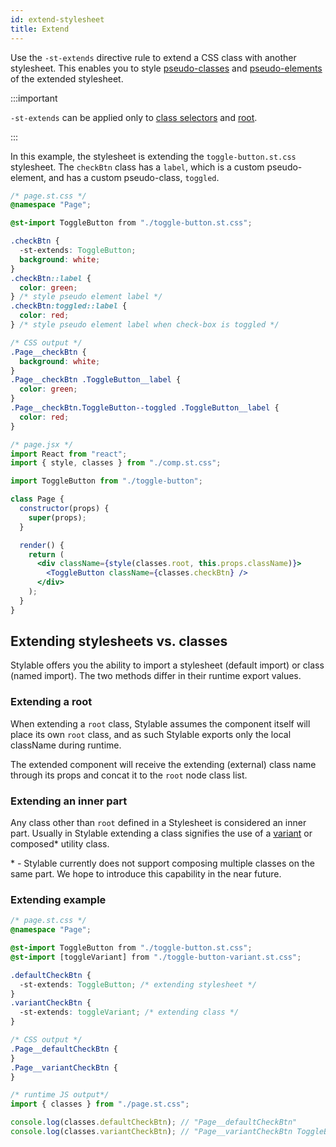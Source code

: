 ```yaml
---
id: extend-stylesheet
title: Extend
---
```


Use the `-st-extends` directive rule to extend a CSS class with another stylesheet. This enables you to style [pseudo-classes](./pseudo-classes.md) and [pseudo-elements](./pseudo-elements.md) of the extended stylesheet.

:::important

`-st-extends` can be applied only to [class selectors](./class-selectors.md) and [root](./root.md).

:::

In this example, the stylesheet is extending the `toggle-button.st.css` stylesheet. The `checkBtn` class has a `label`, which is a custom pseudo-element, and has a custom pseudo-class, `toggled`.

```css
/* page.st.css */
@namespace "Page";

@st-import ToggleButton from "./toggle-button.st.css";

.checkBtn {
  -st-extends: ToggleButton;
  background: white;
}
.checkBtn::label {
  color: green;
} /* style pseudo element label */
.checkBtn:toggled::label {
  color: red;
} /* style pseudo element label when check-box is toggled */
```

```css
/* CSS output */
.Page__checkBtn {
  background: white;
}
.Page__checkBtn .ToggleButton__label {
  color: green;
}
.Page__checkBtn.ToggleButton--toggled .ToggleButton__label {
  color: red;
}
```

```jsx
/* page.jsx */
import React from "react";
import { style, classes } from "./comp.st.css";

import ToggleButton from "./toggle-button";

class Page {
  constructor(props) {
    super(props);
  }

  render() {
    return (
      <div className={style(classes.root, this.props.className)}>
        <ToggleButton className={classes.checkBtn} />
      </div>
    );
  }
}
```

## Extending stylesheets vs. classes

Stylable offers you the ability to import a stylesheet (default import) or class (named import). The two methods differ in their runtime export values.

### Extending a root

When extending a `root` class, Stylable assumes the component itself will place its own `root` class, and as such Stylable exports only the local className during runtime.

The extended component will receive the extending (external) class name through its props and concat it to the `root` node class list.

### Extending an inner part

Any class other than `root` defined in a Stylesheet is considered an inner part. Usually in Stylable extending a class signifies the use of a [variant](../guides/component-variants.md) or composed\* utility class.

\* - Stylable currently does not support composing multiple classes on the same part. We hope to introduce this capability in the near future.

### Extending example

```css
/* page.st.css */
@namespace "Page";

@st-import ToggleButton from "./toggle-button.st.css";
@st-import [toggleVariant] from "./toggle-button-variant.st.css";

.defaultCheckBtn {
  -st-extends: ToggleButton; /* extending stylesheet */
}
.variantCheckBtn {
  -st-extends: toggleVariant; /* extending class */
}
```

```css
/* CSS output */
.Page__defaultCheckBtn {
}
.Page__variantCheckBtn {
}
```

```js
/* runtime JS output*/
import { classes } from "./page.st.css";

console.log(classes.defaultCheckBtn); // "Page__defaultCheckBtn"
console.log(classes.variantCheckBtn); // "Page__variantCheckBtn ToggleButton__toggleVariant"
```
